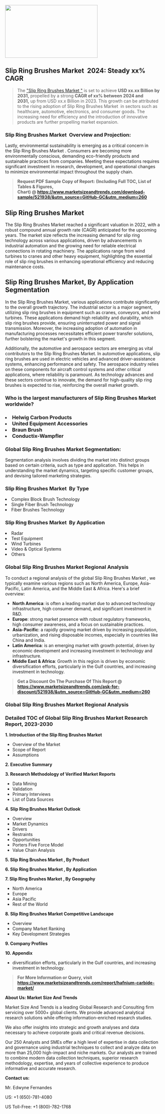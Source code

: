 <p><img class="alignnone size-medium wp-image-20088" src="https://ffe5etoiles.com/wp-content/uploads/2024/12/MST1-300x171.png" alt="" width="300" height="171" /></p><h2 id="ember46" class="ember-view reader-text-block__heading-2">Slip Ring Brushes Market &nbsp;2024: Steady&nbsp;xx% CAGR</h2><blockquote id="ember47" class="ember-view reader-text-block__blockquote">The&nbsp;<a class="app-aware-link " href="https://www.marketsizeandtrends.com/download-sample/521938/&utm_source=GitHub-GC&utm_medium=260" target="_blank" data-test-app-aware-link="">"Slip Ring Brushes Market "</a>&nbsp;is set to achieve&nbsp;<strong>USD&nbsp;xx.xx&nbsp;Billion by 2031,</strong>&nbsp;propelled by a strong&nbsp;<strong>CAGR of&nbsp;xx% between 2024 and 2031,</strong>&nbsp;up from USD xx.x Billion in 2023. This growth can be attributed to the rising adoption of&nbsp;Slip Ring Brushes Market &nbsp;in sectors such as healthcare, automotive, electronics, and consumer goods. The increasing need for efficiency and the introduction of innovative products are further propelling market expansion.</blockquote><h3 id="ember48" class="ember-view reader-text-block__heading-3">Slip Ring Brushes Market &nbsp;Overview and Projection:</h3><p id="ember49" class="ember-view reader-text-block__paragraph">Lastly, environmental sustainability is emerging as a critical concern in the&nbsp;Slip Ring Brushes Market . Consumers are becoming more environmentally conscious, demanding eco-friendly products and sustainable practices from companies. Meeting these expectations requires significant investment in research, development, and operational changes to minimize environmental impact throughout the supply chain.</p><blockquote id="ember50" class="ember-view reader-text-block__blockquote"><strong>Request PDF Sample Copy of Report: (Including Full TOC, List of Tables &amp; Figures, Chart)&nbsp;@&nbsp;<strong><a href="https://www.marketsizeandtrends.com/download-sample/521938/&utm_source=GitHub-GC&utm_medium=260" target="_blank">https://www.marketsizeandtrends.com/download-sample/521938/&utm_source=GitHub-GC&utm_medium=260</a></strong></strong></blockquote><h3 class=""> <h2>Slip Ring Brushes Market</h2><p>The Slip Ring Brushes Market reached a significant valuation in 2022, with a robust compound annual growth rate (CAGR) anticipated for the upcoming years. The market size reflects the increasing demand for slip ring technology across various applications, driven by advancements in industrial automation and the growing need for reliable electrical connections in rotating machinery. The applications range from wind turbines to cranes and other heavy equipment, highlighting the essential role of slip ring brushes in enhancing operational efficiency and reducing maintenance costs.</p><h2>Slip Ring Brushes Market, By Application Segmentation</h2><p>In the Slip Ring Brushes Market, various applications contribute significantly to the overall growth trajectory. The industrial sector is a major segment, utilizing slip ring brushes in equipment such as cranes, conveyors, and wind turbines. These applications demand high reliability and durability, which slip ring brushes provide, ensuring uninterrupted power and signal transmission. Moreover, the increasing adoption of automation in manufacturing processes necessitates efficient power transfer solutions, further bolstering the market's growth in this segment.</p><p>Additionally, the automotive and aerospace sectors are emerging as vital contributors to the Slip Ring Brushes Market. In automotive applications, slip ring brushes are used in electric vehicles and advanced driver-assistance systems, enhancing performance and safety. The aerospace industry relies on these components for aircraft control systems and other critical applications, where reliability is paramount. As technology advances and these sectors continue to innovate, the demand for high-quality slip ring brushes is expected to rise, reinforcing the overall market growth.</p></h3><h3 id="" class="">Who is the largest manufacturers of&nbsp;Slip Ring Brushes Market worldwide?</h3><h3 class=""></Li><Li>Helwig Carbon Products</Li><Li> United Equipment Accessories</Li><Li> Braun Brush</Li><Li> Conductix-Wampfler</h3><h3 id="ember53" class="ember-view reader-text-block__heading-3">Global&nbsp;Slip Ring Brushes Market Segmentation:</h3><p id="ember54" class="ember-view reader-text-block__paragraph">Segmentation analysis involves dividing the market into distinct groups based on certain criteria, such as type and application. This helps in understanding the market dynamics, targeting specific customer groups, and devising tailored marketing strategies.</p><h3 id="" class="">Slip Ring Brushes Market &nbsp;By Type</h3><p></Li><Li>Complex Block Brush Technology</Li><Li> Single Fiber Brush Technology</Li><Li> Fiber Brushes Technology</p><h3 id="" class="">Slip Ring Brushes Market &nbsp;By Application</h3><p class=""></Li><Li>Radar</Li><Li> Test Equipment</Li><Li> Wind Turbines</Li><Li> Video & Optical Systems</Li><Li> Others</p><h3 id="ember62" class="ember-view reader-text-block__heading-3">Global Slip Ring Brushes Market Regional Analysis</h3><p id="ember63" class="ember-view reader-text-block__paragraph">To conduct a regional analysis of the global Slip Ring Brushes Market , we typically examine various regions such as North America, Europe, Asia-Pacific, Latin America, and the Middle East &amp; Africa. Here's a brief overview:</p><ul><li><strong>North America</strong>: is often a leading market due to advanced technology infrastructure, high consumer demand, and significant investment in R&amp;D.</li><li><strong>Europe</strong>: strong market presence with robust regulatory frameworks, high consumer awareness, and a focus on sustainable practices.</li><li><strong>Asia-Pacific</strong>: a rapidly growing market driven by increasing population, urbanization, and rising disposable incomes, especially in countries like China and India.</li><li><strong>Latin America</strong>: is an emerging market with growth potential, driven by economic development and increasing investment in technology and infrastructure.</li><li><strong>Middle East &amp; Africa</strong>: Growth in this region is driven by economic diversification efforts, particularly in the Gulf countries, and increasing investment in technology.</li></ul><blockquote id="ember61" class="ember-view reader-text-block__blockquote"><strong>Get a Discount On The Purchase Of This Report @ <strong><a href="https://html-cleaner.com/" target="">https://www.marketsizeandtrends.com/ask-for-discount/521938/&utm_source=GitHub-GC&utm_medium=260</a></strong></strong></blockquote><h3 id="ember62" class="ember-view reader-text-block__heading-3">Global Slip Ring Brushes Market Regional Analysis</h3><h3 id="" class="">Detailed TOC of Global Slip Ring Brushes Market Research Report, 2023-2030</h3><p id="" class=""><strong>1. Introduction of the Slip Ring Brushes Market </strong></p><ul><li>Overview of the Market</li><li>Scope of Report</li><li>Assumptions</li></ul><p id="" class=""><strong>2. Executive Summary</strong></p><p id="" class=""><strong>3. Research Methodology of Verified Market Reports</strong></p><ul><li>Data Mining</li><li>Validation</li><li>Primary Interviews</li><li>List of Data Sources</li></ul><p id="" class=""><strong>4. Slip Ring Brushes Market Outlook</strong></p><ul><li>Overview</li><li>Market Dynamics</li><li>Drivers</li><li>Restraints</li><li>Opportunities</li><li>Porters Five Force Model</li><li>Value Chain Analysis</li></ul><p id="" class=""><strong>5. Slip Ring Brushes Market , By Product</strong></p><p id="" class=""><strong>6. Slip Ring Brushes Market , By Application</strong></p><p id="" class=""><strong>7. Slip Ring Brushes Market , By Geography</strong></p><ul><li>North America</li><li>Europe</li><li>Asia Pacific</li><li>Rest of the World</li></ul><p id="" class=""><strong>8. Slip Ring Brushes Market Competitive Landscape</strong></p><ul><li>Overview</li><li>Company Market Ranking</li><li>Key Development Strategies</li></ul><p id="" class=""><strong>9. Company Profiles</strong></p><p id="" class=""><strong>10. Appendix</strong></p><ul><li>diversification efforts, particularly in the Gulf countries, and increasing investment in technology.</li></ul><blockquote id="ember65" class="ember-view reader-text-block__blockquote"><strong>For More Information or Query, visit <strong><strong><a href="https://html-cleaner.com/" target="">https://www.marketsizeandtrends.com/report/hafnium-carbide-market/</a></strong></strong></strong></blockquote><p id="" class=""><strong>About Us: Market Size And Trends</strong></p><p id="" class="">Market Size And Trends is a leading Global Research and Consulting firm servicing over 5000+ global clients. We provide advanced analytical research solutions while offering information-enriched research studies.</p><p id="" class="">We also offer insights into strategic and growth analyses and data necessary to achieve corporate goals and critical revenue decisions.</p><p id="" class="">Our 250 Analysts and SMEs offer a high level of expertise in data collection and governance using industrial techniques to collect and analyze data on more than 25,000 high-impact and niche markets. Our analysts are trained to combine modern data collection techniques, superior research methodology, expertise, and years of collective experience to produce informative and accurate research.</p><p id="" class=""><strong>Contact us:</strong></p><p id="" class="">Mr. Edwyne Fernandes</p><p id="" class="">US: +1 (650)-781-4080</p><p id="" class="">US Toll-Free: +1 (800)-782-1768</p>
